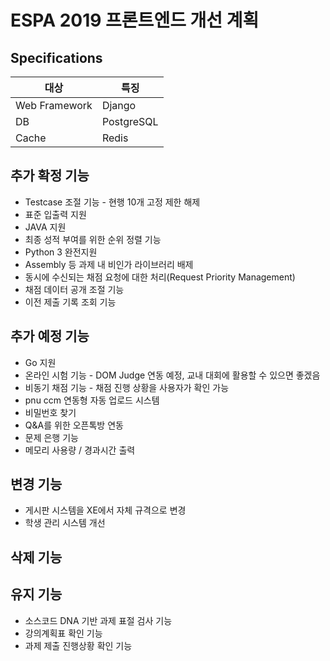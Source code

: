 # ESPA 2019 프론트엔드 개선 계획

## Specifications
|대상|특징|
|---|---|
|Web Framework|Django|
|DB|PostgreSQL|
|Cache|Redis|

## 추가 확정 기능

* Testcase 조절 기능 - 현행 10개 고정 제한 해제
* 표준 입출력 지원
* JAVA 지원
* 최종 성적 부여를 위한 순위 정렬 기능
* Python 3 완전지원
* Assembly 등 과제 내 비인가 라이브러리 배제
* 동시에 수신되는 채점 요청에 대한 처리(Request Priority Management)
* 채점 데이터 공개 조절 기능
* 이전 제출 기록 조회 기능

## 추가 예정 기능

* Go 지원
* 온라인 시험 기능 - DOM Judge 연동 예정, 교내 대회에 활용할 수 있으면 좋겠음
* 비동기 채점 기능 - 채점 진행 상황을 사용자가 확인 가능
* pnu ccm 연동형 자동 업로드 시스템
* 비밀번호 찾기
* Q&A를 위한 오픈톡방 연동
* 문제 은행 기능
* 메모리 사용량 / 경과시간 출력


## 변경 기능

* 게시판 시스템을 XE에서 자체 규격으로 변경
* 학생 관리 시스템 개선

## 삭제 기능

## 유지 기능

* 소스코드 DNA 기반 과제 표절 검사 기능
* 강의계획표 확인 기능
* 과제 제출 진행상황 확인 기능
